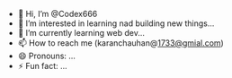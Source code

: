 - 👋 Hi, I’m @Codex666
- 👀 I’m interested in learning nad building new things...
- 🌱 I’m currently learning web dev...
- 📫 How to reach me (karanchauhan@1733@gmial.com)
- 😄 Pronouns: ...
- ⚡ Fun fact: ...

<!---
Codex666-gigas/Codex666-gigas is a ✨ special ✨ repository because its `README.md` (this file) appears on your GitHub profile.
You can click the Preview link to take a look at your changes.
--->
